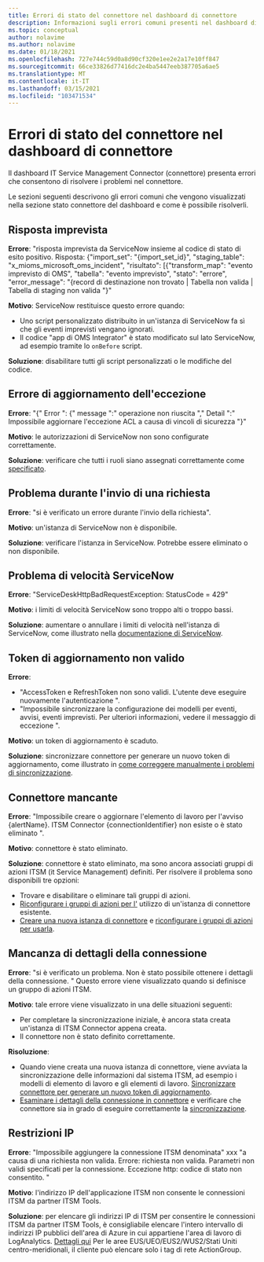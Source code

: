 ```yaml
---
title: Errori di stato del connettore nel dashboard di connettore
description: Informazioni sugli errori comuni presenti nel dashboard di IT Service Management Connector.
ms.topic: conceptual
author: nolavime
ms.author: nolavime
ms.date: 01/18/2021
ms.openlocfilehash: 727e744c59d0a8d90cf320e1ee2e2a17e10ff847
ms.sourcegitcommit: 66ce33826d77416dc2e4ba5447eeb387705a6ae5
ms.translationtype: MT
ms.contentlocale: it-IT
ms.lasthandoff: 03/15/2021
ms.locfileid: "103471534"
---
```

# <a name="connector-status-errors-in-the-itsmc-dashboard"></a>Errori di stato del connettore nel dashboard di connettore

Il dashboard IT Service Management Connector (connettore) presenta errori che consentono di risolvere i problemi nel connettore.

Le sezioni seguenti descrivono gli errori comuni che vengono visualizzati nella sezione stato connettore del dashboard e come è possibile risolverli.

## <a name="unexpected-response"></a>Risposta imprevista

**Errore**: "risposta imprevista da ServiceNow insieme al codice di stato di esito positivo. Risposta: {"import_set": "{import_set_id}", "staging_table": "x_mioms_microsoft_oms_incident", "risultato": [{"transform_map": "evento imprevisto di OMS", "tabella": "evento imprevisto", "stato": "errore", "error_message": "{record di destinazione non trovato | Tabella non valida | Tabella di staging non valida "}"

**Motivo**: ServiceNow restituisce questo errore quando:

* Uno script personalizzato distribuito in un'istanza di ServiceNow fa sì che gli eventi imprevisti vengano ignorati.
* Il codice "app di OMS Integrator" è stato modificato sul lato ServiceNow, ad esempio tramite lo `onBefore` script.

**Soluzione**: disabilitare tutti gli script personalizzati o le modifiche del codice.

## <a name="exception-update-failure"></a>Errore di aggiornamento dell'eccezione

**Errore**: "{" Error ": {" message ":" operazione non riuscita "," Detail ":" Impossibile aggiornare l'eccezione ACL a causa di vincoli di sicurezza "}"

**Motivo**: le autorizzazioni di ServiceNow non sono configurate correttamente.

**Soluzione**: verificare che tutti i ruoli siano assegnati correttamente come [specificato](itsmc-connections-servicenow.md#install-the-user-app-and-create-the-user-role).

## <a name="problem-sending-a-request"></a>Problema durante l'invio di una richiesta

**Errore**: "si è verificato un errore durante l'invio della richiesta".

**Motivo**: un'istanza di ServiceNow non è disponibile.

**Soluzione**: verificare l'istanza in ServiceNow. Potrebbe essere eliminato o non disponibile.

## <a name="servicenow-rate-problem"></a>Problema di velocità ServiceNow

**Errore**: "ServiceDeskHttpBadRequestException: StatusCode = 429"

**Motivo**: i limiti di velocità ServiceNow sono troppo alti o troppo bassi.

**Soluzione**: aumentare o annullare i limiti di velocità nell'istanza di ServiceNow, come illustrato nella [documentazione di ServiceNow](https://docs.servicenow.com/bundle/london-application-development/page/integrate/inbound-rest/task/investigate-rate-limit-violations.html).

## <a name="invalid-refresh-token"></a>Token di aggiornamento non valido

**Errore**: 
  * "AccessToken e RefreshToken non sono validi. L'utente deve eseguire nuovamente l'autenticazione ".
  * "Impossibile sincronizzare la configurazione dei modelli per eventi, avvisi, eventi imprevisti. Per ulteriori informazioni, vedere il messaggio di eccezione ".

**Motivo**: un token di aggiornamento è scaduto.

**Soluzione**: sincronizzare connettore per generare un nuovo token di aggiornamento, come illustrato in [come correggere manualmente i problemi di sincronizzazione](./itsmc-resync-servicenow.md).

## <a name="missing-connector"></a>Connettore mancante

**Errore**: "Impossibile creare o aggiornare l'elemento di lavoro per l'avviso {alertName}. ITSM Connector {connectionIdentifier} non esiste o è stato eliminato ".

**Motivo**: connettore è stato eliminato.

**Soluzione**: connettore è stato eliminato, ma sono ancora associati gruppi di azioni ITSM (it Service Management) definiti. Per risolvere il problema sono disponibili tre opzioni:

* Trovare e disabilitare o eliminare tali gruppi di azioni.
* [Riconfigurare i gruppi di azioni per l'](./itsmc-definition.md#create-itsm-work-items-from-azure-alerts) utilizzo di un'istanza di connettore esistente.
* [Creare una nuova istanza di connettore](./itsmc-definition.md#create-an-itsm-connection) e [riconfigurare i gruppi di azioni per usarla](itsmc-definition.md#create-itsm-work-items-from-azure-alerts).

## <a name="lack-of-connection-details"></a>Mancanza di dettagli della connessione

**Errore**: "si è verificato un problema. Non è stato possibile ottenere i dettagli della connessione. " Questo errore viene visualizzato quando si definisce un gruppo di azioni ITSM.

**Motivo**: tale errore viene visualizzato in una delle situazioni seguenti:

* Per completare la sincronizzazione iniziale, è ancora stata creata un'istanza di ITSM Connector appena creata.
* Il connettore non è stato definito correttamente.

**Risoluzione**: 

* Quando viene creata una nuova istanza di connettore, viene avviata la sincronizzazione delle informazioni dal sistema ITSM, ad esempio i modelli di elemento di lavoro e gli elementi di lavoro. [Sincronizzare connettore per generare un nuovo token di aggiornamento](./itsmc-resync-servicenow.md).
* [Esaminare i dettagli della connessione in connettore](./itsmc-connections-servicenow.md#create-a-connection) e verificare che connettore sia in grado di eseguire correttamente la [sincronizzazione](./itsmc-resync-servicenow.md).


## <a name="ip-restrictions"></a>Restrizioni IP
**Errore**: "Impossibile aggiungere la connessione ITSM denominata" xxx "a causa di una richiesta non valida. Errore: richiesta non valida. Parametri non validi specificati per la connessione. Eccezione http: codice di stato non consentito. "

**Motivo**: l'indirizzo IP dell'applicazione ITSM non consente le connessioni ITSM da partner ITSM Tools.

**Soluzione**: per elencare gli indirizzi IP di ITSM per consentire le connessioni ITSM da partner ITSM Tools, è consigliabile elencare l'intero intervallo di indirizzi IP pubblici dell'area di Azure in cui appartiene l'area di lavoro di LogAnalytics. [Dettagli qui](https://www.microsoft.com/download/details.aspx?id=56519) Per le aree EUS/UEO/EUS2/WUS2/Stati Uniti centro-meridionali, il cliente può elencare solo i tag di rete ActionGroup.
